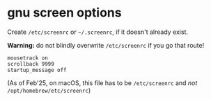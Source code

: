 # gnu screen options

Create `/etc/screenrc` or `~/.screenrc`, if it doesn't already exist.

**Warning:** do not blindly overwrite `/etc/screenrc` if you go that route!

```
mousetrack on
scrollback 9999
startup_message off
```
(As of Feb'25, on macOS, this file has to be `/etc/screenrc` and *not* `/opt/homebrew/etc/screenrc`)
